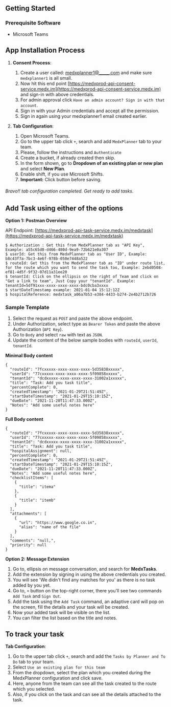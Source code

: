 ## Getting Started

### Prerequisite Software

- Microsoft Teams 

## App Installation Process

1. **Consent Process**:

   1. Create a user called: [medxplanner1@_____.com](mailto:medxplanner1@_____.com) and make sure `medxplanner1` is all small.
   2. Now hit this end point [https://medxprod-api-consent-service.medx.im](https://medxprod-api-consent-service.medx.im) and sign-in with above credentials.
   3. For admin approval click `Have an admin account? Sign in with that account`.
   4. Sign in with your Admin credentials and accept all the permission.
   5. Sign in again using your medxplanner1 email created earlier.
   
2. **Tab Configuration**:

   1. Open Microsoft Teams.
   2. Go to the upper tab click `+`, search and add `MedxPlanner` tab to your team.
   3. Please, follow the instructions and `Authenticate`
   4. Create a bucket, if already created then skip.
   5. In the form shown, go to **Dropdown of an existing plan or new plan** and select **New Plan**.
   6. Enable shift, if you use Microsoft Shifts.
   7. **Important:** Click button before saving.

######  Bravo!! tab configuration completed. Get ready to add tasks.

## Add Task using either of the options

**Option 1:** **Postman Overview**

   API Endpoint: [https://medxprod-api-task-service.medx.im/medxtask](https://medxprod-api-task-service.medx.im/medxtask)

   ```
   $ Authorization : Get this from MedxPlanner tab as "API Key",  Example: a55c65d0-d466-480d-9ea9-72b621e0a307
   $ userId: Get this from MedxPlanner tab as "User ID", Example: b8c43f7a-7bc3-4e6f-978b-050e7448a522
   $ routeId: Get this from the MedxPlanner tab as "ID" under route list, for the route which you want to send the task too, Example: 2ebd0508-ef81-4d5f-9f32-07d11a31ee20
   $ tenantId: Click on the ellipsis on the right of Team and click on "Get a link to team", Just Copy your "tenantId". Example: tenantId=5df91xxx-xxxx-xxxx-xxxx-bdc0cba3xxxx
   $ startDateTimestamp example: 2021-01-04 15:12:12Z
   $ hospitalReference: medxtask_a06a7b53-e384-4433-b274-2e4b2712b726
   ```
### Sample Template

   1. Select the request as `POST` and paste the above endpoint.
   2. Under Authorization, select type as `Bearer Token` and paste the above Authorization (`API Key`).
   3. Go to `Body` and select `raw` with text as `JSON`.
   4. Update the content of the below sample bodies with `routeId`, `userId`, `tenantId`.

**Minimal Body content**

```
{
  "routeId": "7fcxxxxx-xxxx-xxxx-xxxx-5d35838xxxxx",
  "userId": "77cxxxxx-xxxx-xxxx-xxxx-5f09858xxxxx",
  "tenantId": "dcdxxxxx-xxxx-xxxx-xxxx-31002a1xxxxx",
  "title": "Task: Add you task title",
  "percentComplete": 0,
  "createdTimestamp": "2021-01-29T21:51:49Z",
  "startDateTimestamp": "2021-01-29T15:10:15Z",
  "dueDate": "2021-11-20T11:47:33.000Z",
  "Notes": "Add some useful notes here"
}

```

**Full Body content**

```
{
  "routeId": "7fcxxxxx-xxxx-xxxx-xxxx-5d35838xxxxx",
  "userId": "77cxxxxx-xxxx-xxxx-xxxx-5f09858xxxxx",
  "tenantId": "dcdxxxxx-xxxx-xxxx-xxxx-31002a1xxxxx",
  "title": "Task: Add you task title",
  "hospitalAssignment": null,
  "percentComplete": 0,
  "createdTimestamp": "2021-01-29T21:51:49Z",
  "startDateTimestamp": "2021-01-29T15:10:15Z",
  "dueDate": "2021-11-20T11:47:33.000Z",
  "Notes": "Add some useful notes here",
  "checklistItems": [
    {
      "title": "itema"
    },
    {
      "title": "itemb"
    }
  ],
  "attachments": [
    {
      "url": "https://www.google.co.in",
      "alias": "name of the file"
    }
  ],
  "comments": "null,",
  "priority": null
}

```

**Option 2:** **Message Extension**
   1. Go to, ellipsis on message conversation, and search for **MedxTasks**.
   2. Add the extension by signing in using the above credentials you created.
   3. You will see 'We didn't find any matches for you' as there is no task added by you yet.
   4. Go to, `+` button on the top-right corner, there you'll see two commands `Add Task` and `Sign Out`.
   5. Add the task using the `Add Task` command, an adaptive card will pop on the screen, fill the details and your task will be created.
   6. Now your added task will be visible on the list.
   7. You can filter the list based on the title and notes.

## To track your task

**Tab Configuration**:

   1. Go to the upper tab click `+`, search and add the `Tasks by Planner and To Do` tab to your team.
   2. Select `Use an existing plan for this team` 
   3. From the dropdown, select the plan which you created during the MedxPlanner configuration and click save.
   4. Here, anyone from the team can see all the task created to the route which you selected.
   5. Also, if you click on the task and can see all the details attached to the task.
